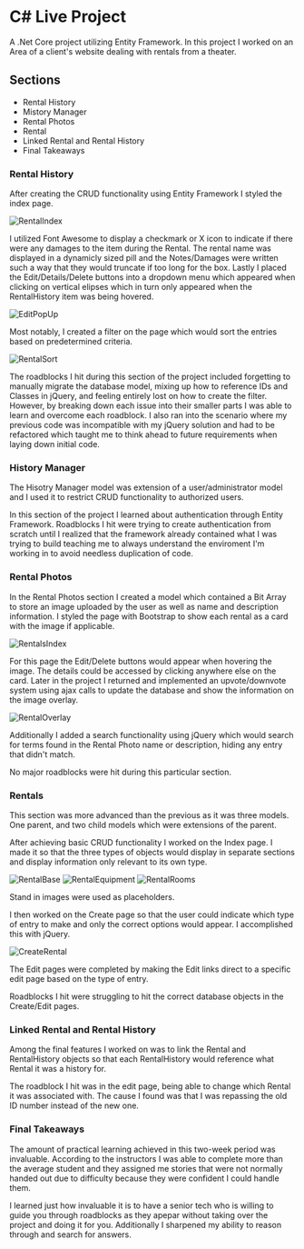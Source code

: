 # C# Live Project
A .Net Core project utilizing Entity Framework. In this project I worked on an Area of a client's website dealing with rentals from a theater.
## Sections
* Rental History
* Mistory Manager
* Rental Photos
* Rental
* Linked Rental and Rental History
* Final Takeaways

### Rental History
After creating the CRUD functionality using Entity Framework I styled the index page.

![RentalIndex](https://github.com/WatchRinseRepeat/Portfolio/assets/129567713/31e84a37-9e4d-45e1-9016-12740888ce72)

I utilized Font Awesome to display a checkmark or X icon to indicate if there were any damages to the item during the Rental. The rental name was displayed in a dynamicly sized pill and the Notes/Damages were written such a way that they would truncate if too long for the box. Lastly I placed the Edit/Details/Delete buttons into a dropdown menu which appeared when clicking on vertical elipses which in turn only appeared when the RentalHistory item was being hovered.

![EditPopUp](https://github.com/WatchRinseRepeat/Portfolio/assets/129567713/f140f7bb-72c3-4cb0-9a3b-ee12d3b74da2)

Most notably, I created a filter on the page which would sort the entries based on predetermined criteria.

![RentalSort](https://github.com/WatchRinseRepeat/Portfolio/assets/129567713/f1e0dfac-04d4-4702-885c-c50aa784b110)

The roadblocks I hit during this section of the project included forgetting to manually migrate the database model, mixing up how to reference IDs and Classes in jQuery, and feeling entirely lost on how to create the filter. However, by breaking down each issue into their smaller parts I was able to learn and overcome each roadblock. I also ran into the scenario where my previous code was incompatible with my jQuery solution and had to be refactored which taught me to think ahead to future requirements when laying down initial code.

### History Manager
The Hisotry Manager model was extension of a user/administrator model and I used it to restrict CRUD functionality to authorized users.

In this section of the project I learned about authentication through Entity Framework. Roadblocks I hit were trying to create authentication from scratch until I realized that the framework already contained what I was trying to build teaching me to always understand the enviroment I'm working in to avoid needless duplication of code.

### Rental Photos
In the Rental Photos section I created a model which contained a Bit Array to store an image uploaded by the user as well as name and description information. I styled the page with Bootstrap to show each rental as a card with the image if applicable.

![RentalsIndex](https://github.com/WatchRinseRepeat/Portfolio/assets/129567713/99b71d7f-49bc-4e5c-b8d1-e508cbfdb094)

For this page the Edit/Delete buttons would appear when hovering the image. The details could be accessed by clicking anywhere else on the card. Later in the project I returned and implemented an upvote/downvote system using ajax calls to update the database and show the information on the image overlay.

![RentalOverlay](https://github.com/WatchRinseRepeat/Portfolio/assets/129567713/818fbf60-1837-40d5-9674-71ab87f0bc2c)

Additionally I added a search functionality using jQuery which would search for terms found in the Rental Photo name or description, hiding any entry that didn't match.

No major roadblocks were hit during this particular section.

### Rentals

This section was more advanced than the previous as it was three models. One parent, and two child models which were extensions of the parent.

After achieving basic CRUD functionality I worked on the Index page. I made it so that the three types of objects would display in separate sections and display information only relevant to its own type.

![RentalBase](https://github.com/WatchRinseRepeat/Portfolio/assets/129567713/1b31a428-166e-49fd-b64e-9badb2dc9c90)
![RentalEquipment](https://github.com/WatchRinseRepeat/Portfolio/assets/129567713/bd187060-3056-4859-8551-13a4b1851ec3)
![RentalRooms](https://github.com/WatchRinseRepeat/Portfolio/assets/129567713/b8060956-0480-45b2-a90d-0b6568df0abd)

Stand in images were used as placeholders.

I then worked on the Create page so that the user could indicate which type of entry to make and only the correct options would appear. I accomplished this with jQuery.

![CreateRental](https://github.com/WatchRinseRepeat/Portfolio/assets/129567713/f8826c36-585c-445b-a0c2-f5a50573f8dd)

The Edit pages were completed by making the Edit links direct to a specific edit page based on the type of entry.

Roadblocks I hit were struggling to hit the correct database objects in the Create/Edit pages.

### Linked Rental and Rental History

Among the final features I worked on was to link the Rental and RentalHistory objects so that each RentalHistory would reference what Rental it was a history for.

The roadblock I hit was in the edit page, being able to change which Rental it was associated with. The cause I found was that I was repassing the old ID number instead of the new one.

### Final Takeaways
The amount of practical learning achieved in this two-week period was invaluable. According to the instructors I was able to complete more than the average student and they assigned me stories that were not normally handed out due to difficulty because they were confident I could handle them.

I learned just how invaluable it is to have a senior tech who is willing to guide you through roadblocks as they apepar without taking over the project and doing it for you. Additionally I sharpened my ability to reason through and search for answers.
